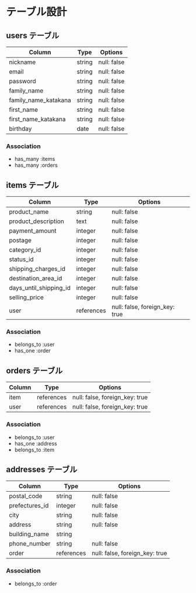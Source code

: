 # テーブル設計

## users テーブル

|  Column                |  Type     |  Options      |
|  --------------------  |  ------   |  -----------  |
|  nickname              |  string   |  null: false  |
|  email                 |  string   |  null: false  |
|  password              |  string   |  null: false  |
|  family_name           |  string   |  null: false  |
|  family_name_katakana  |  string   |  null: false  |
|  first_name            |  string   |  null: false  |
|  first_name_katakana   |  string   |  null: false  |
|  birthday              |  date     |  null: false  |

### Association

- has_many :items
- has_many :orders

## items テーブル

|  Column                  |  Type        |  Options                         |
|  ----------------------  |  ----------  |  ------------------------------  |
|  product_name            |  string      |  null: false                     |
|  product_description     |  text        |  null: false                     |
|  payment_amount          |  integer     |  null: false                     |
|  postage                 |  integer     |  null: false                     |
|  category_id             |  integer     |  null: false                     |
|  status_id               |  integer     |  null: false                     |
|  shipping_charges_id     |  integer     |  null: false                     |
|  destination_area_id     |  integer     |  null: false                     |
|  days_until_shipping_id  |  integer     |  null: false                     |
|  selling_price           |  integer     |  null: false                     |
|  user                    |  references  |  null: false, foreign_key: true  |

### Association

- belongs_to :user
- has_one :order

## orders テーブル

|  Column  |  Type        |  Options                         |
|  ------  |  ----------  |  ------------------------------  |
|  item    |  references  |  null: false, foreign_key: true  |
|  user    |  references  |  null: false, foreign_key: true  |


### Association

- belongs_to :user
- has_one :address
- belongs_to :item

## addresses テーブル

|  Column          |  Type        |  Options                         |
|  --------------  |  ----------  |  ------------------------------  |
|  postal_code     |  string      |  null: false                     |
|  prefectures_id  |  integer     |  null: false                     |
|  city            |  string      |  null: false                     |
|  address         |  string      |  null: false                     |
|  building_name   |  string      |                                  |
|  phone_number    |  string      |  null: false                     |
|  order           |  references  |  null: false, foreign_key: true  |

### Association

- belongs_to :order